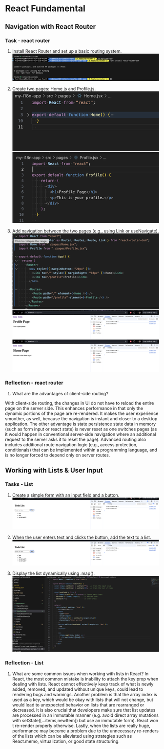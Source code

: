 # React Fundamental

## Navigation with React Router

### Task - react router

1. Install React Router and set up a basic routing system.
![Setup Router](setup_router.png)

2. Create two pages: Home.js and Profile.js.
![Setup Router](setup_router3.png)
![Setup Router](setup_router4.png)

3. Add navigation between the two pages (e.g., using Link or useNavigate).
![Setup Router](setup_router2.png)
![result router](test_router1.png)
![result router](test_router2.png)

### Reflection - react router

1. What are the advantages of client-side routing?

With client-side routing, the changes in UI do not have to reload the entire page on the server side. This enhances performance in that only the dynamic portions of the page are re-rendered. It makes the user experience smoother, as well, because the navigation is instant and closer to a desktop application. The other advantage is state persistence state data in memory (such as form input or react state) is never reset as one switches pages (as it would happen in conventional server-side navigation where an additional request to the server asks it to reset the page). Advanced routing also includes additional route navigation logic (e.g., access protection, conditionals) that can be implemented within a programming language, and is no longer forced to depend only on server routes.

## Working with Lists & User Input

### Tasks - List

1. Create a simple form with an input field and a button.
![Test form](test_list1.png)

2. When the user enters text and clicks the button, add the text to a list.
![Test form](test_list2.png)

3. Display the list dynamically using .map().
![Setup List](setup_list.png)

### Reflection - List

1. What are some common issues when working with lists in React?
In React, the most common mistake is inability to attach the key prop when dealing with lists. React cannot effectively keep track of what is newly added, removed, and updated without unique keys, could lead to rendering bugs and warnings. Another problem is that the array index is used as a key, which would be okay with lists that will not change, but would lead to unexpected behavior on lists that are rearranged or decreased. It is also crucial that developers make sure that list updates are processed in an immutable manner (e.g. avoid direct array mutations with setState([...items,newItem]) but use an immutable form). React won t re-render properly otherwise. Lastly, when the lists are really huge, performance may become a problem due to the unnecessary re-renders of the lists which can be alleviated using strategies such as React.memo, virtualization, or good state structuring.
